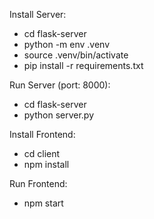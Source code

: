 Install Server:

- cd flask-server
- python -m env .venv
- source .venv/bin/activate
- pip install -r requirements.txt

Run Server (port: 8000):

- cd flask-server
- python server.py

Install Frontend:

- cd client
- npm install

Run Frontend:

- npm start
